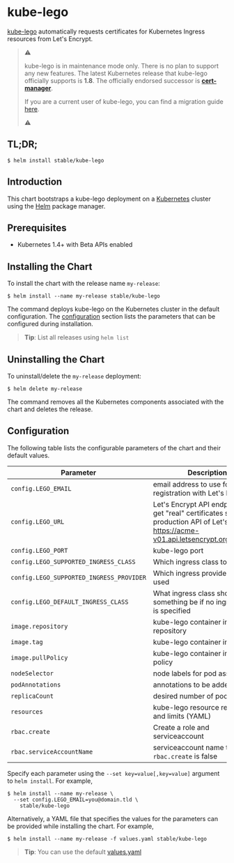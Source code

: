 # kube-lego

[kube-lego](https://github.com/jetstack/kube-lego) automatically requests certificates for Kubernetes Ingress resources from Let's Encrypt.

>  :warning:
>
>  kube-lego is in maintenance mode only. There is no plan to support any new
>  features. The latest Kubernetes release that kube-lego officially supports
>  is **1.8**.  The officially endorsed successor is **[cert-manager](https://github.com/jetstack/cert-manager/)**.
>
>  If you are a current user of kube-lego, you can find a migration guide [here](https://github.com/jetstack/cert-manager/blob/master/docs/user-guides/migrating-from-kube-lego.md).
>
>  :warning:

## TL;DR;

```console
$ helm install stable/kube-lego
```

## Introduction

This chart bootstraps a kube-lego deployment on a [Kubernetes](http://kubernetes.io) cluster using the [Helm](https://helm.sh) package manager.

## Prerequisites
  - Kubernetes 1.4+ with Beta APIs enabled

## Installing the Chart

To install the chart with the release name `my-release`:

```console
$ helm install --name my-release stable/kube-lego
```

The command deploys kube-lego on the Kubernetes cluster in the default configuration. The [configuration](#configuration) section lists the parameters that can be configured during installation.

> **Tip**: List all releases using `helm list`

## Uninstalling the Chart

To uninstall/delete the `my-release` deployment:

```console
$ helm delete my-release
```

The command removes all the Kubernetes components associated with the chart and deletes the release.

## Configuration

The following table lists the configurable parameters of the chart and their default values.

Parameter | Description | Default
--------- | ----------- | -------
`config.LEGO_EMAIL` | email address to use for registration with Let's Encrypt | none
`config.LEGO_URL` | Let's Encrypt API endpoint. To get "real" certificates set to the production API of Let's Encrypt: https://acme-v01.api.letsencrypt.org/directory | `https://acme-staging.api.letsencrypt.org/directory` (staging)
`config.LEGO_PORT` | kube-lego port | `8080`
`config.LEGO_SUPPORTED_INGRESS_CLASS` | Which ingress class to watch | none
`config.LEGO_SUPPORTED_INGRESS_PROVIDER` | Which ingress provider is being used | none
`config.LEGO_DEFAULT_INGRESS_CLASS` | What ingress class should something be if no ingress class is specified | none
`image.repository` | kube-lego container image repository | `jetstack/kube-lego`
`image.tag` | kube-lego container image tag | `0.1.3`
`image.pullPolicy` | kube-lego container image pull policy | `IfNotPresent`
`nodeSelector` | node labels for pod assignment | `{}`
`podAnnotations` | annotations to be added to pods | `{}`
`replicaCount` | desired number of pods | `1`
`resources` | kube-lego resource requests and limits (YAML) |`{}`
`rbac.create` | Create a role and serviceaccount | `false`
`rbac.serviceAccountName` | serviceaccount name to use if `rbac.create` is false | `default`

Specify each parameter using the `--set key=value[,key=value]` argument to `helm install`. For example,

```console
$ helm install --name my-release \
  --set config.LEGO_EMAIL=you@domain.tld \
    stable/kube-lego
```

Alternatively, a YAML file that specifies the values for the parameters can be provided while installing the chart. For example,

```console
$ helm install --name my-release -f values.yaml stable/kube-lego
```

> **Tip**: You can use the default [values.yaml](values.yaml)
